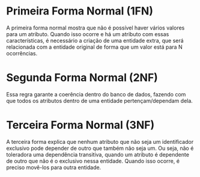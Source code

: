 # Primeira Forma Normal (1FN)

A primeira forma normal mostra que não é possível haver vários valores para um atributo. Quando isso ocorre e há um atributo com essas características, é necessário a criação de uma entidade extra, que será relacionada com a entidade original de forma que um valor está para N ocorrências.

# Segunda Forma Normal (2NF)

Essa regra garante a coerência dentro do banco de dados, fazendo com que todos os atributos dentro de uma entidade pertençam/dependam dela.

# Terceira Forma Normal (3NF)

A terceira forma explica que nenhum atributo que não seja um identificador exclusivo pode depender de outro que também não seja um. Ou seja, não é toleradora uma dependência transitiva, quando um atributo é dependente de outro que não é o exclusivo nessa entidade. Quando isso ocorre, é preciso movê-los para outra entidade.
